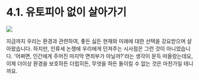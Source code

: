 # 4.1. 유토피아 없이 살아가기

![](https://cdn.shopify.com/s/files/1/1514/0050/articles/IMG_2366_1024x1024.JPG?v=1501492245)

지금까지 우리는 환경과 관련하여, 좋든 싫든 현재와 미래에 대한 선택을 강요받으며 살아왔습니다. 하지만, 인류세 논쟁에 우리에게 던져주는 시사점은 그런 것이 아니었습니다. '어쩌면, 인간에게 주어진 마지막 면죄부가 아닐까?'라는 생각이 문득 떠올랐는데요, 이제 더이상 환경을 보호하든 더럽히든, 무엇을 하든 돌이킬 수 없는 것은 마찬가일 테니까요.

